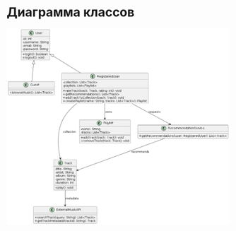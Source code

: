 # Диаграмма классов  

![Диаграмма классов](https://github.com/Everolfe/Music-recommendation-service/blob/main/Docs/Diagrams/Images/ClassDiagram.png) 

